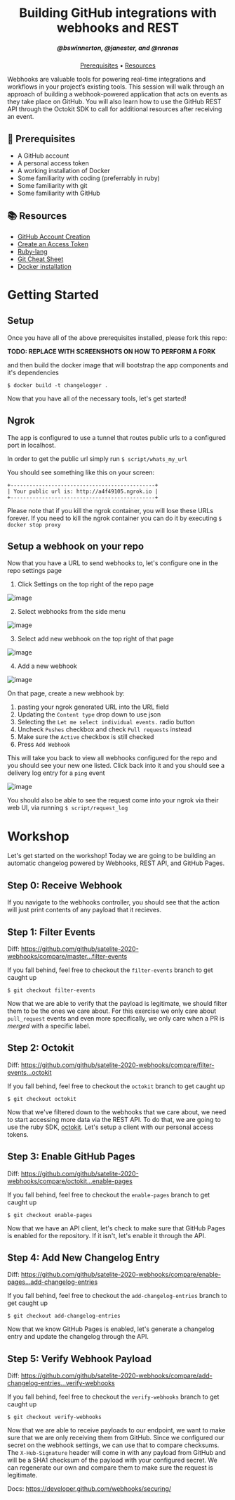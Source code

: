 <h1 align="center">Building GitHub integrations with webhooks and REST</h1>
<h5 align="center">@bswinnerton, @janester, and @nronas</h3>

<p align="center">
  <a href="#mega-prerequisites">Prerequisites</a> •  
  <a href="#books-resources">Resources</a>
</p>

Webhooks are valuable tools for powering real-time integrations and workflows in your project’s existing tools. This session will walk through an approach of building a webhook-powered application that acts on events as they take place on GitHub. You will also learn how to use the GitHub REST API through the Octokit SDK to call for additional resources after receiving an event.

## :mega: Prerequisites
- A GitHub account
- A personal access token
- A working installation of Docker
- Some familiarity with coding (preferrably in ruby)
- Some familiarity with git
- Some familiarity with GitHub

## :books: Resources
- [GitHub Account Creation](https://github.com/join)
- [Create an Access Token](https://github.com/settings/tokens/new)
- [Ruby-lang](https://www.ruby-lang.org/en/)
- [Git Cheat Sheet](https://education.github.com/git-cheat-sheet-education.pdf)
- [Docker installation](https://www.docker.com/products/docker-desktop)

# Getting Started

## Setup

Once you have all of the above prerequisites installed, please fork this repo:

**TODO: REPLACE WITH SCREENSHOTS ON HOW TO PERFORM A FORK**

and then build the docker image that will bootstrap the app components and it's dependencies

```
$ docker build -t changelogger .
```

Now that you have all of the necessary tools, let's get started!

## Ngrok

The app is configured to use a tunnel that routes public urls to a configured port in localhost.

In order to get the public url simply run `$ script/whats_my_url`

You should see something like this on your screen:

```
+----------------------------------------------+
| Your public url is: http://a4f49105.ngrok.io |
+----------------------------------------------+
```

Please note that if you kill the ngrok container, you will lose these URLs forever. If you need to kill the ngrok container you can do it by executing `$ docker stop proxy`

## Setup a webhook on your repo

Now that you have a URL to send webhooks to, let's configure one in the repo settings page

1. Click Settings on the top right of the repo page

![image](https://user-images.githubusercontent.com/3330181/79942668-599fcf00-8435-11ea-9381-d889bb06c784.png)

2. Select webhooks from the side menu

![image](https://user-images.githubusercontent.com/3330181/79942740-86ec7d00-8435-11ea-8190-4fa10c76cc8a.png)

3. Select add new webhook on the top right of that page

![image](https://user-images.githubusercontent.com/3330181/79942860-b3a09480-8435-11ea-9acc-c2d3e7522949.png)

4. Add a new webhook

![image](https://user-images.githubusercontent.com/3330181/79943021-db8ff800-8435-11ea-88c4-8192e9ce182e.png)

On that page, create a new webhook by:

1. pasting your ngrok generated URL into the URL field
2. Updating the `Content type` drop down to use json
3. Selecting the `Let me select individual events.` radio button
4. Uncheck `Pushes` checkbox and check `Pull requests` instead
5. Make sure the `Active` checkbox is still checked
6. Press `Add Webhook`

This will take you back to view all webhooks configured for the repo and you should see your new one listed. Click back into it and you should see a delivery log entry for a `ping` event

![image](https://user-images.githubusercontent.com/3330181/79943927-3d516180-8438-11ea-906e-e38c000a2b9a.png)

You should also be able to see the request come into your ngrok via their web UI, via running `$ script/request_log`

# Workshop

Let's get started on the workshop! Today we are going to be building an automatic changelog powered by Webhooks, REST API, and GitHub Pages.

## Step 0: Receive Webhook

If you navigate to the webhooks controller, you should see that the action will just print contents of any payload that it recieves.

## Step 1: Filter Events

Diff: https://github.com/github/satelite-2020-webhooks/compare/master...filter-events

If you fall behind, feel free to checkout the `filter-events` branch to get caught up

```
$ git checkout filter-events
```

Now that we are able to verify that the payload is legitimate, we should filter them to be the ones we care about. For this exercise we only care about `pull_request` events and even more specifically, we only care when a PR is _merged_ with a specific label.

## Step 2: Octokit

Diff: https://github.com/github/satelite-2020-webhooks/compare/filter-events...octokit

If you fall behind, feel free to checkout the `octokit` branch to get caught up

```
$ git checkout octokit
```

Now that we've filtered down to the webhooks that we care about, we need to start accessing more data via the REST API. To do that, we are going to use the ruby SDK, [octokit](https://github.com/octokit/octokit.rb). Let's setup a client with our personal access tokens.

## Step 3: Enable GitHub Pages

Diff: https://github.com/github/satelite-2020-webhooks/compare/octokit...enable-pages

If you fall behind, feel free to checkout the `enable-pages` branch to get caught up

```
$ git checkout enable-pages
```

Now that we have an API client, let's check to make sure that GitHub Pages is enabled for the repository. If it isn't, let's enable it through the API.

## Step 4: Add New Changelog Entry

Diff:
https://github.com/github/satelite-2020-webhooks/compare/enable-pages...add-changelog-entries

If you fall behind, feel free to checkout the `add-changelog-entries` branch to get caught up

```
$ git checkout add-changelog-entries
```

Now that we know GitHub Pages is enabled, let's generate a changelog entry and update the changelog through the API.

## Step 5: Verify Webhook Payload

Diff: https://github.com/github/satelite-2020-webhooks/compare/add-changelog-entries...verify-webhooks

If you fall behind, feel free to checkout the `verify-webhooks` branch to get caught up

```
$ git checkout verify-webhooks
```

Now that we are able to receive payloads to our endpoint, we want to make sure that we are only receiving them from GitHub. Since we configured our secret on the webhook settings, we can use that to compare checksums. The `X-Hub-Signature` header will come in with any payload from GitHub and will be a SHA1 checksum of the payload with your configured secret. We can regenerate our own and compare them to make sure the request is legitimate.

Docs: https://developer.github.com/webhooks/securing/
